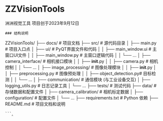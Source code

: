 # ZZVisionTools

洲洲视觉工具
项目创于2023年9月12日

```
### 结构说明

```
ZZVisionTools/
    ├── docs/                      # 项目文档
    ├── src/                       # 源代码目录
    │   ├── main.py                # 项目入口点
    │   ├── ui/                    # PyQT界面文件和代码
    │   │   ├── main_window.ui     # 主窗口UI文件
    │   │   ├── main_window.py     # 主窗口逻辑代码
    │   │   └── ...
    │   ├── camera_interface/      # 相机接口模块
    │   │   ├── __init__.py
    │   │   ├── camera.py          # 相机控制
    │   │   └── ...
    │   ├── image_processing/      # 图像处理模块
    │   │   ├── __init__.py
    │   │   ├── preprocessing.py   # 图像预处理
    │   │   ├── object_detection.py# 目标检测
    │   │   └── ...
    │   ├── communication/         # 通信模块 (与工业设备交互)
    │   ├── logging_utils.py       # 日志记录工具
    │   └── ...
    ├── tests/                     # 测试代码
    ├── data/                      # 存储数据和配置文件
    │   ├── camera_calibration/    # 相机标定数据
    │   ├── configuration/         # 配置文件
    │   └── ...
    ├── requirements.txt           # Python 依赖
    ├── README.md                  # 项目文档和说明
```
```‸
